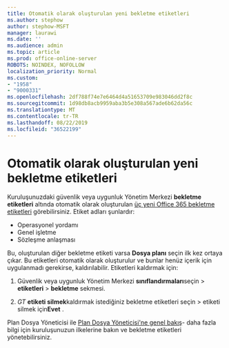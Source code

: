 ```yaml
---
title: Otomatik olarak oluşturulan yeni bekletme etiketleri
ms.author: stephow
author: stephow-MSFT
manager: laurawi
ms.date: ''
ms.audience: admin
ms.topic: article
ms.prod: office-online-server
ROBOTS: NOINDEX, NOFOLLOW
localization_priority: Normal
ms.custom:
- "1958"
- "9000331"
ms.openlocfilehash: 2df788f74e7e6464d4a51653709e983046dd2f8c
ms.sourcegitcommit: 1d98db8acb9959aba3b5e308a567ade6b62da56c
ms.translationtype: MT
ms.contentlocale: tr-TR
ms.lasthandoff: 08/22/2019
ms.locfileid: "36522199"
---
```

# <a name="new-retention-labels-created-automatically"></a>Otomatik olarak oluşturulan yeni bekletme etiketleri

Kuruluşunuzdaki güvenlik veya uygunluk Yönetim Merkezi **bekletme etiketleri** altında otomatik olarak oluşturulan [üç yeni Office 365 bekletme etiketleri](https://docs.microsoft.com/office365/securitycompliance/file-plan-manager#default-retention-labels-and-label-policy) görebilirsiniz. Etiket adları şunlardır:

- Operasyonel yordamı
- Genel işletme
- Sözleşme anlaşması

Bu, oluşturulan diğer bekletme etiketi varsa **Dosya planı** seçin ilk kez ortaya çıkar. Bu etiketleri otomatik olarak oluşturulur ve bunlar henüz içerik için uygulanmadı gerekirse, kaldırılabilir. Etiketleri kaldırmak için:

1. Güvenlik veya uygunluk Yönetim Merkezi **sınıflandırmaları**seçin > **etiketleri** > **bekletme** sekmesi.

1. _GT_ **etiketi silmek**kaldırmak istediğiniz bekletme etiketleri seçin > etiketi silmek için**Evet** .

Plan Dosya Yöneticisi ile [Plan Dosya Yöneticisi'ne genel bakış](https://docs.microsoft.com/office365/securitycompliance/file-plan-manager)- daha fazla bilgi için kuruluşunuzun ilkelerine bakın ve bekletme etiketleri yönetebilirsiniz.